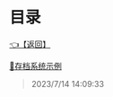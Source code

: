 # 目录  


[👈【返回】](/--目录--/Unity笔记/游戏性系统/--目录--游戏性系统)  


[📜存档系统示例](/Unity笔记/游戏性系统/存档系统/存档系统示例)  







> 2023/7/14 14:09:33
